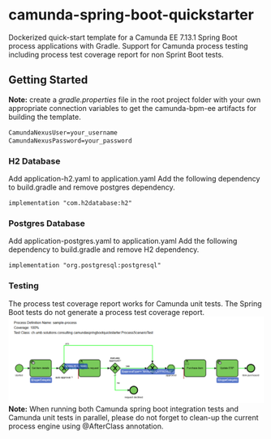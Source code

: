 # camunda-spring-boot-quickstarter
Dockerized quick-start template for a Camunda EE 7.13.1 Spring Boot process applications with Gradle.
Support for Camunda process testing including process test coverage report for non Sprint Boot tests.

## Getting Started
**Note:** create a *gradle.properties* file in the root project folder with your own appropriate connection variables 
to get the camunda-bpm-ee artifacts for building the template.
```
CamundaNexusUser=your_username
CamundaNexusPassword=your_password
```

### H2 Database  
Add application-h2.yaml to application.yaml
Add the following dependency to build.gradle and remove postgres dependency.
```
implementation "com.h2database:h2"
```

### Postgres Database  
Add application-postgres.yaml to application.yaml
Add the following dependency to build.gradle and remove H2 dependency.
```
implementation "org.postgresql:postgresql"
```
### Testing 
The process test coverage report works for Camunda unit tests. The Spring Boot 
tests  do not generate a process test coverage report.
![Process Test Coverage](process_test_coverage_report.png)
**Note:**
When running both Camunda spring boot integration tests and Camunda unit tests in parallel,
please do not forget to clean-up the current process engine using @AfterClass annotation.
